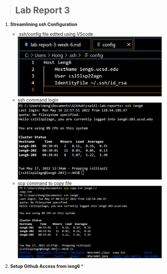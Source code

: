 > # Lab Report 3

 1. **Streamlining ssh Configuration**  
    * .ssh/config file edited using VScode  
    ![Image](config.png)
    * ssh command login  
    ![Image](ieng6.png)
    * scp command to copy file  
    ![Image](scp.png)

 2. **Setup Github Access from ieng6**
    *